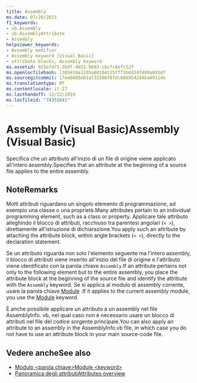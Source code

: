 ```yaml
---
title: Assembly
ms.date: 07/20/2015
f1_keywords:
- vb.Assembly
- vb.AssemblyAttribute
- Assembly
helpviewer_keywords:
- Assembly modifier
- Assembly keyword [Visual Basic]
- attribute blocks, Assembly keyword
ms.assetid: 925e7471-3bdf-4b51-bb93-cbcfc6efc52f
ms.openlocfilehash: 1385919a1205a60104125fff1bdd24f409a091df
ms.sourcegitcommit: 17ee6605e01ef32506f8fdc686954244ba6911de
ms.translationtype: MT
ms.contentlocale: it-IT
ms.lasthandoff: 11/22/2019
ms.locfileid: "74351641"
---
```

# <a name="assembly-visual-basic"></a><span data-ttu-id="83979-102">Assembly (Visual Basic)</span><span class="sxs-lookup"><span data-stu-id="83979-102">Assembly (Visual Basic)</span></span>
<span data-ttu-id="83979-103">Specifica che un attributo all'inizio di un file di origine viene applicato all'intero assembly.</span><span class="sxs-lookup"><span data-stu-id="83979-103">Specifies that an attribute at the beginning of a source file applies to the entire assembly.</span></span>  
  
## <a name="remarks"></a><span data-ttu-id="83979-104">Note</span><span class="sxs-lookup"><span data-stu-id="83979-104">Remarks</span></span>  
 <span data-ttu-id="83979-105">Molti attributi riguardano un singolo elemento di programmazione, ad esempio una classe o una proprietà.</span><span class="sxs-lookup"><span data-stu-id="83979-105">Many attributes pertain to an individual programming element, such as a class or property.</span></span> <span data-ttu-id="83979-106">Applicare tale attributo alleghindo il blocco di attributi, racchiuso tra parentesi angolari (`< >`), direttamente all'istruzione di dichiarazione.</span><span class="sxs-lookup"><span data-stu-id="83979-106">You apply such an attribute by attaching the attribute block, within angle brackets (`< >`), directly to the declaration statement.</span></span>  
  
 <span data-ttu-id="83979-107">Se un attributo riguarda non solo l'elemento seguente ma l'intero assembly, il blocco di attributi viene inserito all'inizio del file di origine e l'attributo viene identificato con la parola chiave `Assembly`.</span><span class="sxs-lookup"><span data-stu-id="83979-107">If an attribute pertains not only to the following element but to the entire assembly, you place the attribute block at the beginning of the source file and identify the attribute with the `Assembly` keyword.</span></span> <span data-ttu-id="83979-108">Se si applica al modulo di assembly corrente, usare la parola chiave [Module](../../../visual-basic/language-reference/modifiers/module-keyword.md) .</span><span class="sxs-lookup"><span data-stu-id="83979-108">If it applies to the current assembly module, you use the [Module](../../../visual-basic/language-reference/modifiers/module-keyword.md) keyword.</span></span>  
  
 <span data-ttu-id="83979-109">È anche possibile applicare un attributo a un assembly nel file AssemblyInfo. vb, nel qual caso non è necessario usare un blocco di attributi nel file del codice sorgente principale.</span><span class="sxs-lookup"><span data-stu-id="83979-109">You can also apply an attribute to an assembly in the AssemblyInfo.vb file, in which case you do not have to use an attribute block in your main source-code file.</span></span>  
  
## <a name="see-also"></a><span data-ttu-id="83979-110">Vedere anche</span><span class="sxs-lookup"><span data-stu-id="83979-110">See also</span></span>

- [<span data-ttu-id="83979-111">Modulo \<parola chiave></span><span class="sxs-lookup"><span data-stu-id="83979-111">Module \<keyword></span></span>](../../../visual-basic/language-reference/modifiers/module-keyword.md)
- [<span data-ttu-id="83979-112">Panoramica degli attributi</span><span class="sxs-lookup"><span data-stu-id="83979-112">Attributes overview</span></span>](../../../visual-basic/programming-guide/concepts/attributes/index.md)
